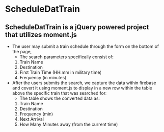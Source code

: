 # ScheduleDatTrain
## ScheduleDatTrain is a jQuery powered project that utilizes moment.js
* The user may submit a train schedule through the form on the bottom of the page,
    * The search parameters specifically consist of:
    1. Train Name
    2. Destination
    3. First Train Time (HH:mm in military time)
    4. Frequency (in minutes)
* After the users submits the search, we capture the data within firebase and covert it using moment.js to display in a new row within the table above the specific train that was searched for:
    * The table shows the converted data as:
    1. Train Name
    2. Destination
    3. Frequency (min)
    4. Next Arrival
    5. How Many Minutes away (from the current time)